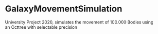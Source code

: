# GalaxyMovementSimulation
University Project 2020, simulates the movement of 100.000 Bodies using an Octtree with selectable precision
